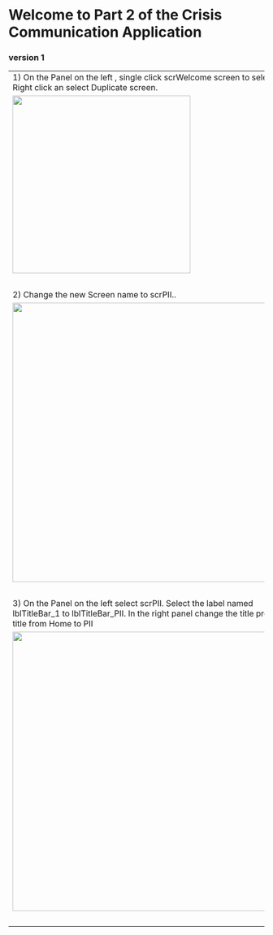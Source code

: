 # Welcome to Part 2 of the Crisis Communication Application 
### version 1

<Table>
    <tr>
      <td> 1) On the Panel on the left , single click scrWelcome screen to select it. Right click an select
              Duplicate screen. </td>
    </tr>
    <tr> <td><a href="images3/PA_part2-1.png"><img src="images3/PA_part2-1.png" width="350"></a></td><td>&nbsp;</td>
    </tr>
    <tr>
      <td>&nbsp;</td>
    </tr>
    <tr>
      <td> 2) Change the new Screen name to scrPII.. </td>
    </tr>
    <tr>
      <td><a href="images3/paRenamePII2.png"><img src="images3/paRenamePII2.png" width="550"></a></td>
    </tr>
    <tr>
      <td>&nbsp;</td>
    </tr>
    <tr>
      <td> 3) On the Panel on the left select scrPII. Select the label named lblTitleBar_1 to lblTitleBar_PII.
             In the right panel change the title property title from Home to PII </td>
    </tr>
    <tr>
      <td><a href="images3/PA_part2_PII.png"><img src="images3/PA_part2_PII.png" width="550"></a></td>
    </tr>
    <tr>
      <td>&nbsp;</td>
    </tr>
    </Table>
